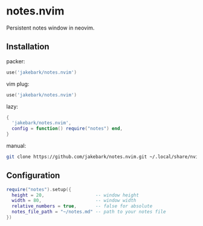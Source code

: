# notes.nvim

Persistent notes window in neovim. 

## Installation

packer:
```lua
use('jakebark/notes.nvim')
```
vim plug:
```lua
use('jakebark/notes.nvim')
```
lazy:
```lua
{
  'jakebark/notes.nvim',
  config = function() require("notes") end,
}
```
manual:
```bash
git clone https://github.com/jakebark/notes.nvim.git ~/.local/share/nvim/site/pack/notes/start/notes.nvim
```

## Configuration

```lua
require("notes").setup({
  height = 20,                   -- window height
  width = 80,                    -- window width
  relative_numbers = true,       -- false for absolute
  notes_file_path = "~/notes.md" -- path to your notes file
})
```

